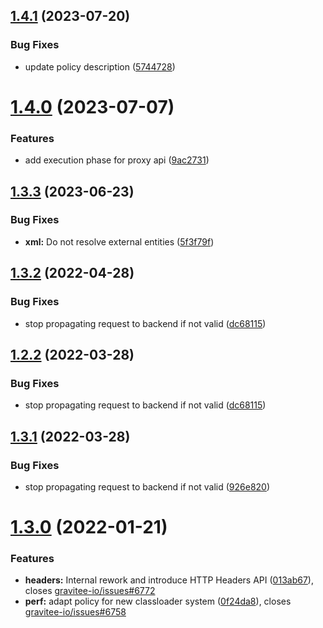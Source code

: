 ## [1.4.1](https://github.com/gravitee-io/gravitee-policy-xml-threat-protection/compare/1.4.0...1.4.1) (2023-07-20)


### Bug Fixes

* update policy description ([5744728](https://github.com/gravitee-io/gravitee-policy-xml-threat-protection/commit/57447283ad555249fe10d86b4e83dc418b07069d))

# [1.4.0](https://github.com/gravitee-io/gravitee-policy-xml-threat-protection/compare/1.3.3...1.4.0) (2023-07-07)


### Features

* add execution phase for proxy api ([9ac2731](https://github.com/gravitee-io/gravitee-policy-xml-threat-protection/commit/9ac27310ac441b4604a7d21438a01333e6d47ddb))

## [1.3.3](https://github.com/gravitee-io/gravitee-policy-xml-threat-protection/compare/1.3.2...1.3.3) (2023-06-23)


### Bug Fixes

* **xml:** Do not resolve external entities ([5f3f79f](https://github.com/gravitee-io/gravitee-policy-xml-threat-protection/commit/5f3f79f3c0e3ea6fee0a5437a4f5388038df0805))

## [1.3.2](https://github.com/gravitee-io/gravitee-policy-xml-threat-protection/compare/1.3.1...1.3.2) (2022-04-28)


### Bug Fixes

* stop propagating request to backend if not valid ([dc68115](https://github.com/gravitee-io/gravitee-policy-xml-threat-protection/commit/dc68115c28ebebc033bf063a82fee6c0d92b0ad1))

## [1.2.2](https://github.com/gravitee-io/gravitee-policy-xml-threat-protection/compare/1.2.1...1.2.2) (2022-03-28)

### Bug Fixes

* stop propagating request to backend if not valid ([dc68115](https://github.com/gravitee-io/gravitee-policy-xml-threat-protection/commit/dc68115c28ebebc033bf063a82fee6c0d92b0ad1))

## [1.3.1](https://github.com/gravitee-io/gravitee-policy-xml-threat-protection/compare/1.3.0...1.3.1) (2022-03-28)

### Bug Fixes

* stop propagating request to backend if not valid ([926e820](https://github.com/gravitee-io/gravitee-policy-xml-threat-protection/commit/926e82068a9e244e525524fbe4f06f64b1c566be))

# [1.3.0](https://github.com/gravitee-io/gravitee-policy-xml-threat-protection/compare/1.2.1...1.3.0) (2022-01-21)


### Features

* **headers:** Internal rework and introduce HTTP Headers API ([013ab67](https://github.com/gravitee-io/gravitee-policy-xml-threat-protection/commit/013ab6707489a819cd1886340394393e98531a1a)), closes [gravitee-io/issues#6772](https://github.com/gravitee-io/issues/issues/6772)
* **perf:** adapt policy for new classloader system ([0f24da8](https://github.com/gravitee-io/gravitee-policy-xml-threat-protection/commit/0f24da855269059d10a6047de32f8913b0da7f40)), closes [gravitee-io/issues#6758](https://github.com/gravitee-io/issues/issues/6758)
